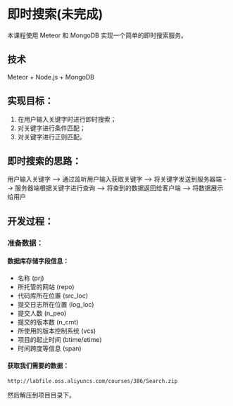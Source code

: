 # 即时搜索(未完成)
本课程使用 Meteor 和 MongoDB 实现一个简单的即时搜索服务。

## 技术
Meteor + Node.js + MongoDB

## 实现目标：
1. 在用户输入关键字时进行即时搜索；
2. 对关键字进行条件匹配；
3. 对关键字进行正则匹配。

## 即时搜索的思路：
用户输入关键字 -->  通过监听用户输入获取关键字 --> 将关键字发送到服务器端 --> 服务器端根据关键字进行查询 --> 将查到的数据返回给客户端 --> 将数据展示给用户

## 开发过程：
### 准备数据：
#### 数据库存储字段信息：
* 名称 (prj)
* 所托管的网站 (repo)
* 代码库所在位置 (src_loc)
* 提交日志所在位置 (log_loc)
* 提交人数 (n_peo)
* 提交的版本数 (n_cmt)
* 所使用的版本控制系统 (vcs)
* 项目的起止时间 (btime/etime)
* 时间跨度等信息 (span)

#### 获取我们需要的数据：
`http://labfile.oss.aliyuncs.com/courses/386/Search.zip`

然后解压到项目目录下。